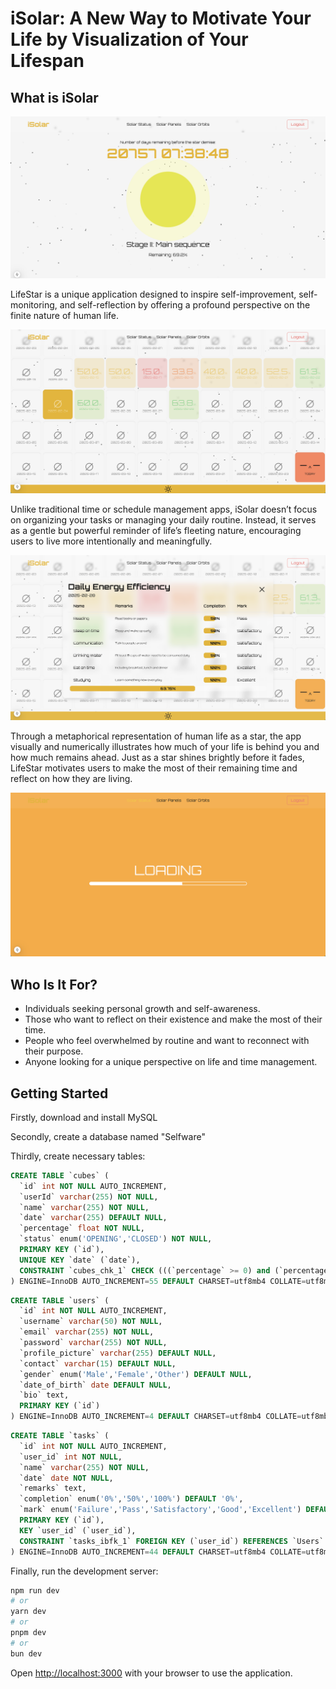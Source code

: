 # iSolar: A New Way to Motivate Your Life by Visualization of Your Lifespan

## What is iSolar

![This is an image](screenshots/001.png)

LifeStar is a unique application designed to inspire self-improvement, self-monitoring, and self-reflection by offering a profound perspective on the finite nature of human life.

![This is an image](screenshots/002.png)

Unlike traditional time or schedule management apps, iSolar doesn’t focus on organizing your tasks or managing your daily routine. Instead, it serves as a gentle but powerful reminder of life’s fleeting nature, encouraging users to live more intentionally and meaningfully.

![This is an image](screenshots/003.png)

Through a metaphorical representation of human life as a star, the app visually and numerically illustrates how much of your life is behind you and how much remains ahead. Just as a star shines brightly before it fades, LifeStar motivates users to make the most of their remaining time and reflect on how they are living.

![This is an image](screenshots/004.png)

## Who Is It For?

- Individuals seeking personal growth and self-awareness.
- Those who want to reflect on their existence and make the most of their time.
- People who feel overwhelmed by routine and want to reconnect with their purpose.
- Anyone looking for a unique perspective on life and time management.

## Getting Started

Firstly, download and install MySQL

Secondly, create a database named "Selfware"

Thirdly, create necessary tables:

```sql
CREATE TABLE `cubes` (
  `id` int NOT NULL AUTO_INCREMENT,
  `userId` varchar(255) NOT NULL,
  `name` varchar(255) NOT NULL,
  `date` varchar(255) DEFAULT NULL,
  `percentage` float NOT NULL,
  `status` enum('OPENING','CLOSED') NOT NULL,
  PRIMARY KEY (`id`),
  UNIQUE KEY `date` (`date`),
  CONSTRAINT `cubes_chk_1` CHECK (((`percentage` >= 0) and (`percentage` <= 100)))
) ENGINE=InnoDB AUTO_INCREMENT=55 DEFAULT CHARSET=utf8mb4 COLLATE=utf8mb4_0900_ai_ci;
```

```sql
CREATE TABLE `users` (
  `id` int NOT NULL AUTO_INCREMENT,
  `username` varchar(50) NOT NULL,
  `email` varchar(255) NOT NULL,
  `password` varchar(255) NOT NULL,
  `profile_picture` varchar(255) DEFAULT NULL,
  `contact` varchar(15) DEFAULT NULL,
  `gender` enum('Male','Female','Other') DEFAULT NULL,
  `date_of_birth` date DEFAULT NULL,
  `bio` text,
  PRIMARY KEY (`id`)
) ENGINE=InnoDB AUTO_INCREMENT=4 DEFAULT CHARSET=utf8mb4 COLLATE=utf8mb4_0900_ai_ci;
```

```sql
CREATE TABLE `tasks` (
  `id` int NOT NULL AUTO_INCREMENT,
  `user_id` int NOT NULL,
  `name` varchar(255) NOT NULL,
  `date` date NOT NULL,
  `remarks` text,
  `completion` enum('0%','50%','100%') DEFAULT '0%',
  `mark` enum('Failure','Pass','Satisfactory','Good','Excellent') DEFAULT NULL,
  PRIMARY KEY (`id`),
  KEY `user_id` (`user_id`),
  CONSTRAINT `tasks_ibfk_1` FOREIGN KEY (`user_id`) REFERENCES `Users` (`id`) ON DELETE CASCADE
) ENGINE=InnoDB AUTO_INCREMENT=44 DEFAULT CHARSET=utf8mb4 COLLATE=utf8mb4_0900_ai_ci;
```

Finally, run the development server:

```bash
npm run dev
# or
yarn dev
# or
pnpm dev
# or
bun dev
```

Open [http://localhost:3000](http://localhost:3000) with your browser to use the application.
